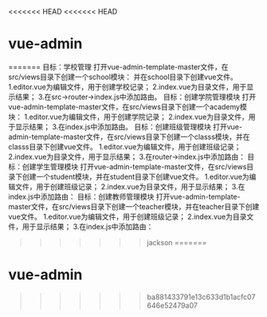 <<<<<<< HEAD
<<<<<<< HEAD
# vue-admin
=======
目标：学校管理
打开vue-admin-template-master文件，在src/views目录下创建一个school模块：
并在school目录下创建vue文件。
1.editor.vue为编辑文件，用于创建学校记录；
2.index.vue为目录文件，用于显示结果；
3.在src->router->index.js中添加路由。
目标：创建学院管理模块
打开vue-admin-template-master文件，在src/views目录下创建一个academy模块：
1.editor.vue为编辑文件，用于创建学院记录；
2.index.vue为目录文件，用于显示结果；
3.在index.js中添加路由。
目标：创建班级管理模块
打开vue-admin-template-master文件，在src/views目录下创建一个classs模块，并在classs目录下创建vue文件。
1.editor.vue为编辑文件，用于创建班级记录；
2.index.vue为目录文件，用于显示结果；
3.在router->index.js中添加路由：
目标：创建学生管理模块
打开vue-admin-template-master文件，在src/views目录下创建一个student模块，并在student目录下创建vue文件。
1.editor.vue为编辑文件，用于创建班级记录；
2.index.vue为目录文件，用于显示结果；
3.在index.js中添加路由：
目标：创建教师管理模块
打开vue-admin-template-master文件，在src/views目录下创建一个teacher模块，并在teacher目录下创建vue文件。
1.editor.vue为编辑文件，用于创建班级记录；
2.index.vue为目录文件，用于显示结果；
3.在index.js中添加路由：
>>>>>>> jackson
=======
# vue-admin
>>>>>>> ba881433791e13c633d1b1acfc07646e52479a07
